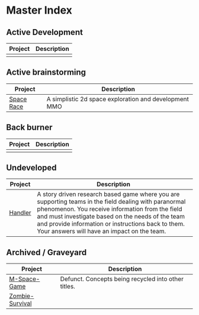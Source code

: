 # Master Index #

## Active Development ##

| Project | Description |
| ------- | ----------- |
| | |

## Active brainstorming ##

| Project | Description |
| ------- | ----------- |
| [Space Race](https://github.com/Phaesynthe/Project-Index/blob/master/Brainstorming/Space-Race/Space-Race.md)| A simplistic 2d space exploration and development MMO |

## Back burner ##

| Project | Description |
| ------- | ----------- |
| | |

## Undeveloped ##

| Project | Description |
| ------- | ----------- |
| [Handler](https://github.com/Phaesynthe/Project-Index/blob/master/Undeveloped/Handler.md) | A story driven research based game where you are supporting teams in the field dealing with paranormal phenomenon. You receive information from the field and must investigate based on the needs of the team and provide information or instructions back to them. Your answers will have an impact on the team. |

## Archived / Graveyard ##

| Project | Description |
| ------- | ----------- |
| [M-Space-Game](https://github.com/Phaesynthe/Project-Index/blob/master/GraveYard/M-Space-Game.md) | Defunct. Concepts being recycled into other titles. |
| [Zombie-Survival](https://github.com/Phaesynthe/Project-Index/blob/master/GraveYard/Zombie-Survival.md) | |
